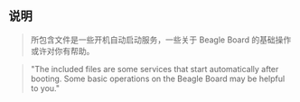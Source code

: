 ## 说明 

>所包含文件是一些开机自动启动服务，一些关于 Beagle Board 的基础操作或许对你有帮助。

>"The included files are some services that start automatically after booting. Some basic operations on the Beagle Board may be helpful to you."